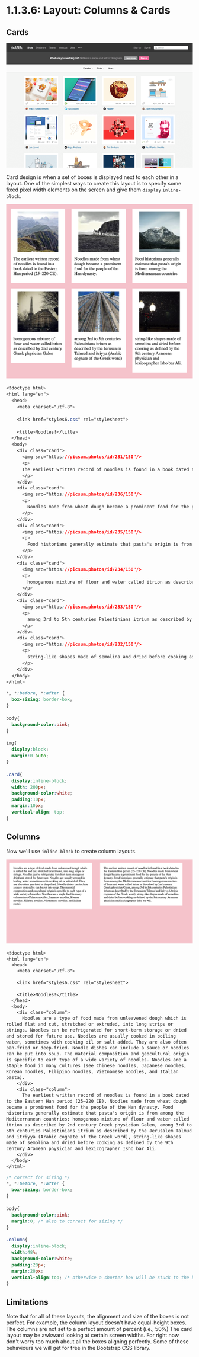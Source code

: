# 1.1.3.6: Layout: Columns & Cards

## Cards

![](../../../.gitbook/assets/cards-layout.png)

Card design is when a set of boxes is displayed next to each other in a layout. One of the simplest ways to create this layout is to specify some fixed pixel width elements on the screen and give them `display` `inline-block.`

![](../../../.gitbook/assets/cards.png)

```css
<!doctype html>
<html lang="en">
  <head>
    <meta charset="utf-8">

    <link href="styles6.css" rel="stylesheet">

    <title>Noodles!</title>
  </head>
  <body>
    <div class="card">
      <img src="https://picsum.photos/id/231/150"/>
      <p>
      The earliest written record of noodles is found in a book dated to the Eastern Han period (25–220 CE).
      </p>
    </div>
    <div class="card">
      <img src="https://picsum.photos/id/236/150"/>
      <p>
        Noodles made from wheat dough became a prominent food for the people of the Han dynasty.
      </p>
    </div>
    <div class="card">
      <img src="https://picsum.photos/id/235/150"/>
      <p>
        Food historians generally estimate that pasta's origin is from among the Mediterranean countries
      </p>
    </div>
    <div class="card">
      <img src="https://picsum.photos/id/234/150"/>
      <p>
        homogenous mixture of flour and water called itrion as described by 2nd century Greek physician Galen
      </p>
    </div>
    <div class="card">
      <img src="https://picsum.photos/id/233/150"/>
      <p>
        among 3rd to 5th centuries Palestinians itrium as described by the Jerusalem Talmud and itriyya (Arabic cognate of the Greek word)
      </p>
    </div>
    <div class="card">
      <img src="https://picsum.photos/id/232/150"/>
      <p>
        string-like shapes made of semolina and dried before cooking as defined by the 9th century Aramean physician and lexicographer Isho bar Ali.
      </p>
    </div>
  </body>
</html>

```

```css
*, *:before, *:after {
  box-sizing: border-box;
}

body{
  background-color:pink;
}

img{
  display:block;
  margin:0 auto;
}

.card{
  display:inline-block;
  width: 200px;
  background-color:white;
  padding:10px;
  margin:10px;
  vertical-align: top;
}
```

## Columns

Now we'll use `inline-block` to create column layouts.

![](../../../.gitbook/assets/two-column.png)

```markup
<!doctype html>
<html lang="en">
  <head>
    <meta charset="utf-8">

    <link href="styles6.css" rel="stylesheet">

    <title>Noodles!</title>
  </head>
  <body>
    <div class="column">
      Noodles are a type of food made from unleavened dough which is rolled flat and cut, stretched or extruded, into long strips or strings. Noodles can be refrigerated for short-term storage or dried and stored for future use. Noodles are usually cooked in boiling water, sometimes with cooking oil or salt added. They are also often pan-fried or deep-fried. Noodle dishes can include a sauce or noodles can be put into soup. The material composition and geocultural origin is specific to each type of a wide variety of noodles. Noodles are a staple food in many cultures (see Chinese noodles, Japanese noodles, Korean noodles, Filipino noodles, Vietnamese noodles, and Italian pasta).
    </div>
    <div class="column">
      The earliest written record of noodles is found in a book dated to the Eastern Han period (25–220 CE). Noodles made from wheat dough became a prominent food for the people of the Han dynasty. Food historians generally estimate that pasta's origin is from among the Mediterranean countries: homogenous mixture of flour and water called itrion as described by 2nd century Greek physician Galen, among 3rd to 5th centuries Palestinians itrium as described by the Jerusalem Talmud and itriyya (Arabic cognate of the Greek word), string-like shapes made of semolina and dried before cooking as defined by the 9th century Aramean physician and lexicographer Isho bar Ali.
    </div>
  </body>
</html>

```

```css
/* correct for sizing */
*, *:before, *:after {
  box-sizing: border-box;
}

body{
  background-color:pink;
  margin:0; /* also to correct for sizing */
}

.column{
  display:inline-block;
  width:48%;
  background-color:white;
  padding:20px;
  margin:20px;
  vertical-align:top; /* otherwise a shorter box will be stuck to the baseline of the taller box */
}
```

## Limitations

Note that for all of these layouts, the alignment and size of the boxes is not perfect. For example, the column layout doesn't have equal-height boxes. The columns are not set to a perfect amount of percent \(i.e., 50%\) The card layout may be awkward looking at certain screen widths. For right now don't worry too much about all the boxes aligning perfectly. Some of these behaviours we will get for free in the Bootstrap CSS library.

